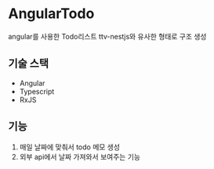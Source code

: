 # AngularTodo

angular를 사용한 Todo리스트
ttv-nestjs와 유사한 형태로 구조 생성

## 기술 스택

- Angular
- Typescript
- RxJS

## 기능

1. 매일 날짜에 맞춰서 todo 메모 생성
2. 외부 api에서 날짜 가져와서 보여주는 기능
